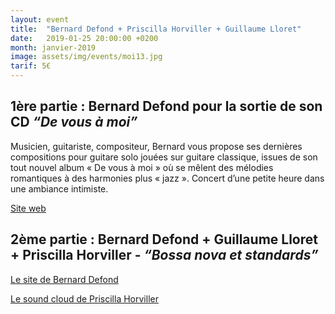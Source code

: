 ```yaml
---
layout: event
title:  "Bernard Defond + Priscilla Horviller + Guillaume Lloret"
date:   2019-01-25 20:00:00 +0200
month: janvier-2019
image: assets/img/events/moi13.jpg
tarif: 5€
---
```


## 1ère partie : **Bernard Defond** pour la sortie de son CD *“De vous à moi”*  

Musicien, guitariste, compositeur, Bernard vous propose ses dernières compositions pour guitare solo jouées sur guitare classique, issues de son tout nouvel album « De vous à moi » où se mêlent des mélodies romantiques à des harmonies plus « jazz ». Concert d’une petite heure dans une ambiance intimiste. 

[Site web](www.bernarddefond.com)


## 2ème partie : **Bernard Defond** + **Guillaume Lloret** + **Priscilla Horviller** - *“Bossa nova et standards”*

[Le site de Bernard Defond](http://www.bernarddefond.com/)

[Le sound cloud de Priscilla Horviller](https://soundcloud.com/priscilla-horviller)
